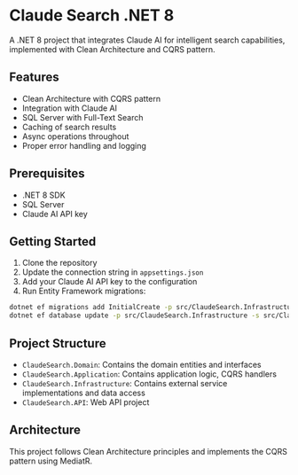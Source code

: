 # Claude Search .NET 8

A .NET 8 project that integrates Claude AI for intelligent search capabilities, implemented with Clean Architecture and CQRS pattern.

## Features

- Clean Architecture with CQRS pattern
- Integration with Claude AI
- SQL Server with Full-Text Search
- Caching of search results
- Async operations throughout
- Proper error handling and logging

## Prerequisites

- .NET 8 SDK
- SQL Server
- Claude AI API key

## Getting Started

1. Clone the repository
2. Update the connection string in `appsettings.json`
3. Add your Claude AI API key to the configuration
4. Run Entity Framework migrations:

```bash
dotnet ef migrations add InitialCreate -p src/ClaudeSearch.Infrastructure -s src/ClaudeSearch.API
dotnet ef database update -p src/ClaudeSearch.Infrastructure -s src/ClaudeSearch.API
```

## Project Structure

- `ClaudeSearch.Domain`: Contains the domain entities and interfaces
- `ClaudeSearch.Application`: Contains application logic, CQRS handlers
- `ClaudeSearch.Infrastructure`: Contains external service implementations and data access
- `ClaudeSearch.API`: Web API project

## Architecture

This project follows Clean Architecture principles and implements the CQRS pattern using MediatR.